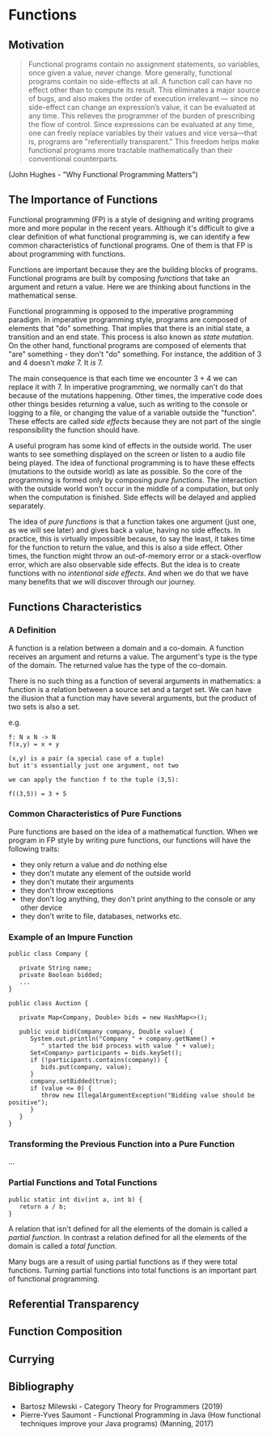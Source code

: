 # Functions

## Motivation

>Functional programs contain no assignment statements, so variables, once given a value, never change.
>More generally, functional programs contain no side-effects at all. A function call can have no effect
>other than to compute its result. This eliminates a major source of bugs, and also makes the order of execution
>irrelevant — since no side-effect can change an expression’s value, it can be evaluated at any time.
>This relieves the programmer of the burden of prescribing the flow of control. Since expressions can be
>evaluated at any time, one can freely replace variables by their values and vice versa—that is,
>programs are "referentially transparent." This freedom helps make functional programs more tractable mathematically
>than their conventional counterparts.

(John Hughes - "Why Functional Programming Matters")

## The Importance of Functions

Functional programming (FP) is a style of designing and writing programs more and more popular in the recent years.
Although it's difficult to give a clear definition of what functional programming is, we can identify a few common
characteristics of functional programs. One of them is that FP is about programming with functions.

Functions are important because they are the building blocks of programs. Functional programs are built by composing *functions*
that take an argument and return a value. Here we are thinking about functions in the mathematical sense. 

Functional programming is opposed to the imperative programming paradigm. In imperative programming style,
programs are composed of elements that "do" something. That implies that there is an initial state, a transition
and an end state. This process is also known as *state mutation*. On the other hand, functional programs are composed of
elements that "are" something - they don't "do" something. For instance, the addition of 3 and 4 doesn't *make* 7. It *is* 7.

The main consequence is that each time we encounter 3 + 4 we can replace it with 7. In imperative programming, we normally can't do that
because of the mutations happening. Other times, the imperative code does other things besides returning a value, such as
writing to the console or logging to a file, or changing the value of a variable outside the "function". These effects are called
*side effects* because they are not part of the single responsibility the function should have.

A useful program has some kind of effects in the outside world. The user wants to see something displayed on the screen or
listen to a audio file being played. The idea of functional programming is to have these effects (mutations to the outside world)
as late as possible. So the core of the programming is formed only by composing *pure functions*. The interaction with the outside world
won't occur in the middle of a computation, but only when the computation is finished. Side effects will be delayed and applied separately.

The idea of *pure functions* is that a function takes one argument (just one, as we will see later) and gives back a value,
having no side effects. In practice, this is virtually impossible because, to say the least, it takes time for the function
to return the value, and this is also a side effect. Other times, the function might throw an out-of-memory error
or a stack-overflow error, which are also observable side effects. But the idea is to create functions
with no *intentional side effects*. And when we do that we have many benefits that we will discover through our journey.

## Functions Characteristics

### A Definition

A function is a relation between a domain and a co-domain. A function receives an argument and returns a value.
The argument's type is the type of the domain. The returned value has the type of the co-domain.

There is no such thing as a function of several arguments in mathematics: a function is a relation between
a source set and a target set.
We can have the illusion that a function may have several arguments, but the product of two sets is also a set.

e.g. 
    
    f: N x N -> N
    f(x,y) = x + y
    
    (x,y) is a pair (a special case of a tuple)
    but it's essentially just one argument, not two
    
    we can apply the function f to the tuple (3,5):
    
    f((3,5)) = 3 + 5
 

### Common Characteristics of Pure Functions

Pure functions are based on the idea of a mathematical function. When we program in FP style by writing pure functions,
our functions will have the following traits:
- they only return a value and *do* nothing else
- they don't mutate any element of the outside world
- they don't mutate their arguments
- they don't throw exceptions
- they don't log anything, they don't print anything to the console or any other device
- they don't write to file, databases, networks etc.

### Example of an Impure Function

    public class Company {
    
       private String name;
       private Boolean bidded;
       ...
    }
    
    public class Auction {
       
       private Map<Company, Double> bids = new HashMap<>();
       
       public void bid(Company company, Double value) {
          System.out.println("Company " + company.getName() +
             " started the bid process with value " + value);
          Set<Company> participants = bids.keySet();
          if (!participants.contains(company)) {
             bids.put(company, value);
          }
          company.setBidded(true);
          if (value <= 0) {
             throw new IllegalArgumentException("Bidding value should be positive");
          }
       }
    }

### Transforming the Previous Function into a Pure Function

...

### Partial Functions and Total Functions

    public static int div(int a, int b) {
       return a / b;
    }

A relation that isn't defined for all the elements of the domain is called a *partial function*.
In contrast a relation defined for all the elements of the domain is called a *total function*.

Many bugs are a result of using partial functions as if they were total functions.
Turning partial functions into total functions is an important part of functional programming.

## Referential Transparency

## Function Composition

## Currying

## Bibliography

- Bartosz Milewski - Category Theory for Programmers (2019)
- Pierre-Yves Saumont - Functional Programming in Java (How functional techniques improve your Java programs) (Manning, 2017)
